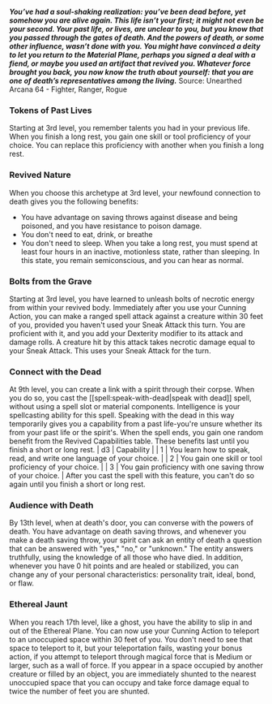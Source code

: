 ***You’ve had a soul-shaking realization: you’ve been dead before, yet somehow you are alive again. This life isn’t your first; it might not even be your second. Your past life, or lives, are unclear to you, but you know that you passed through the gates of death. And the powers of death, or some other influence, wasn’t done with you. You might have convinced a deity to let you return to the Material Plane, perhaps you signed a deal with a fiend, or maybe you used an artifact that revived you. Whatever force brought you back, you now know the truth about yourself: that you are one of death’s representatives among the living.***
Source: Unearthed Arcana 64 - Fighter, Ranger, Rogue
### Tokens of Past Lives
Starting at 3rd level, you remember talents you had in your previous life. When you finish a long rest, you gain one skill or tool proficiency of your choice. You can replace this proficiency with another when you finish a long rest.
### Revived Nature
When you choose this archetype at 3rd level, your newfound connection to death gives you the following benefits:
* You have advantage on saving throws against disease and being poisoned, and you have resistance to poison damage.
* You don't need to eat, drink, or breathe
* You don't need to sleep. When you take a long rest, you must spend at least four hours in an inactive, motionless state, rather than sleeping. In this state, you remain semiconscious, and you can hear as normal.
### Bolts from the Grave
Starting at 3rd level, you have learned to unleash bolts of necrotic energy from within your revived body. Immediately after you use your Cunning Action, you can make a ranged spell attack against a creature within 30 feet of you, provided you haven't used your Sneak Attack this turn. You are proficient with it, and you add your Dexterity modifier to its attack and damage rolls. A creature hit by this attack takes necrotic damage equal to your Sneak Attack. This uses your Sneak Attack for the turn.
### Connect with the Dead
At 9th level, you can create a link with a spirit through their corpse. When you do so, you cast the [[spell:speak-with-dead|speak with dead]] spell, without using a spell slot or material components. Intelligence is your spellcasting ability for this spell.
Speaking with the dead in this way temporarily gives you a capability from a past life-you're unsure whether its from your past life or the spirit's. When the spell ends, you gain one random benefit from the Revived Capabilities table. These benefits last until you finish a short or long rest.
| d3 | Capability |
| 1 | You learn how to speak, read, and write one language of your choice. |
| 2 | You gain one skill or tool proficiency of your choice. |
| 3 | You gain proficiency with one saving throw of your choice. |
After you cast the spell with this feature, you can't do so again until you finish a short or long rest.
### Audience with Death
By 13th level, when at death's door, you can converse with the powers of death. You have advantage on death saving throws, and whenever you make a death saving throw, your spirit can ask an entity of death a question that can be answered with "yes," "no," or "unknown." The entity answers truthfully, using the knowledge of all those who have died.
In addition, whenever you have 0 hit points and are healed or stabilized, you can change any of your personal characteristics: personality trait, ideal, bond, or flaw.
### Ethereal Jaunt
When you reach 17th level, like a ghost, you have the ability to slip in and out of the Ethereal Plane. You can now use your Cunning Action to teleport to an unoccupied space within 30 feet of you. You don't need to see that space to teleport to it, but your teleportation fails, wasting your bonus action, if you attempt to teleport through magical force that is Medium or larger, such as a wall of force. If you appear in a space occupied by another creature or filled by an object, you are immediately shunted to the nearest unoccupied space that you can occupy and take force damage equal to twice the number of feet you are shunted.